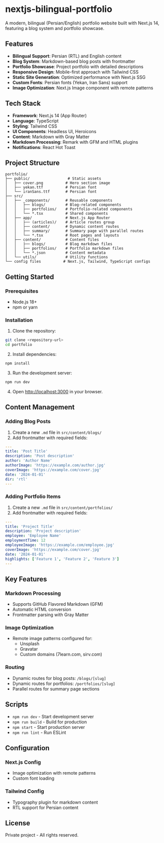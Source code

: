 # nextjs-bilingual-portfolio

A modern, bilingual (Persian/English) portfolio website built with Next.js 14, featuring a blog system and portfolio showcase.

## Features

- **Bilingual Support**: Persian (RTL) and English content
- **Blog System**: Markdown-based blog posts with frontmatter
- **Portfolio Showcase**: Project portfolio with detailed descriptions
- **Responsive Design**: Mobile-first approach with Tailwind CSS
- **Static Site Generation**: Optimized performance with Next.js SSG
- **Custom Fonts**: Persian fonts (Yekan, Iran Sans) support
- **Image Optimization**: Next.js Image component with remote patterns

## Tech Stack

- **Framework**: Next.js 14 (App Router)
- **Language**: TypeScript
- **Styling**: Tailwind CSS
- **UI Components**: Headless UI, Heroicons
- **Content**: Markdown with Gray Matter
- **Markdown Processing**: Remark with GFM and HTML plugins
- **Notifications**: React Hot Toast

## Project Structure

```
portfolio/
├── public/                 # Static assets
│   ├── cover.png          # Hero section image
│   ├── yekan.ttf          # Persian font
│   └── iranSans.ttf       # Persian font
├── src/
│   ├── _components/       # Reusable components
│   │   ├── blogs/         # Blog-related components
│   │   ├── portfolios/    # Portfolio-related components
│   │   └── *.tsx          # Shared components
│   ├── app/               # Next.js App Router
│   │   ├── (articles)/    # Article routes group
│   │   ├── content/       # Dynamic content routes
│   │   ├── summary/       # Summary page with parallel routes
│   │   └── *.tsx          # Root pages and layouts
│   ├── content/           # Content files
│   │   ├── blogs/         # Blog markdown files
│   │   ├── portfolios/    # Portfolio markdown files
│   │   └── *.json         # Content metadata
│   └── utils/             # Utility functions
└── config files          # Next.js, Tailwind, TypeScript configs
```

## Getting Started

### Prerequisites

- Node.js 18+
- npm or yarn

### Installation

1. Clone the repository:

```bash
git clone <repository-url>
cd portfolio
```

2. Install dependencies:

```bash
npm install
```

3. Run the development server:

```bash
npm run dev
```

4. Open [http://localhost:3000](http://localhost:3000) in your browser.

## Content Management

### Adding Blog Posts

1. Create a new `.md` file in `src/content/blogs/`
2. Add frontmatter with required fields:

```yaml
---
title: 'Post Title'
description: 'Post description'
author: 'Author Name'
authorImage: 'https://example.com/author.jpg'
coverImage: 'https://example.com/cover.jpg'
date: '2024-01-01'
dir: 'rtl'
---
```

### Adding Portfolio Items

1. Create a new `.md` file in `src/content/portfolios/`
2. Add frontmatter with required fields:

```yaml
---
title: 'Project Title'
description: 'Project description'
employee: 'Employee Name'
employmentTime: 12
employeeImage: 'https://example.com/employee.jpg'
coverImage: 'https://example.com/cover.jpg'
date: '2024-01-01'
highlights: ['Feature 1', 'Feature 2', 'Feature 3']
---
```

## Key Features

### Markdown Processing

- Supports GitHub Flavored Markdown (GFM)
- Automatic HTML conversion
- Frontmatter parsing with Gray Matter

### Image Optimization

- Remote image patterns configured for:
  - Unsplash
  - Gravatar
  - Custom domains (7learn.com, sirv.com)

### Routing

- Dynamic routes for blog posts: `/blogs/[slug]`
- Dynamic routes for portfolios: `/portfolios/[slug]`
- Parallel routes for summary page sections

## Scripts

- `npm run dev` - Start development server
- `npm run build` - Build for production
- `npm start` - Start production server
- `npm run lint` - Run ESLint

## Configuration

### Next.js Config

- Image optimization with remote patterns
- Custom font loading

### Tailwind Config

- Typography plugin for markdown content
- RTL support for Persian content

## License

Private project - All rights reserved.
